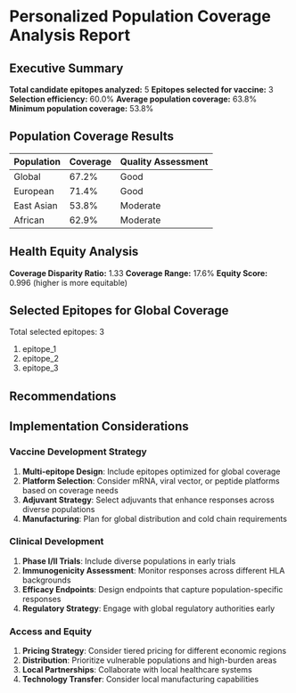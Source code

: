 # Personalized Population Coverage Analysis Report

## Executive Summary

**Total candidate epitopes analyzed:** 5
**Epitopes selected for vaccine:** 3
**Selection efficiency:** 60.0%
**Average population coverage:** 63.8%
**Minimum population coverage:** 53.8%

## Population Coverage Results

| Population | Coverage | Quality Assessment |
|------------|----------|-------------------|
| Global | 67.2% | Good |
| European | 71.4% | Good |
| East Asian | 53.8% | Moderate |
| African | 62.9% | Moderate |

## Health Equity Analysis

**Coverage Disparity Ratio:** 1.33
**Coverage Range:** 17.6%
**Equity Score:** 0.996 (higher is more equitable)

## Selected Epitopes for Global Coverage

Total selected epitopes: 3

1. epitope_1
2. epitope_2
3. epitope_3

## Recommendations

## Implementation Considerations

### Vaccine Development Strategy
1. **Multi-epitope Design**: Include epitopes optimized for global coverage
2. **Platform Selection**: Consider mRNA, viral vector, or peptide platforms based on coverage needs
3. **Adjuvant Strategy**: Select adjuvants that enhance responses across diverse populations
4. **Manufacturing**: Plan for global distribution and cold chain requirements

### Clinical Development
1. **Phase I/II Trials**: Include diverse populations in early trials
2. **Immunogenicity Assessment**: Monitor responses across different HLA backgrounds
3. **Efficacy Endpoints**: Design endpoints that capture population-specific responses
4. **Regulatory Strategy**: Engage with global regulatory authorities early

### Access and Equity
1. **Pricing Strategy**: Consider tiered pricing for different economic regions
2. **Distribution**: Prioritize vulnerable populations and high-burden areas
3. **Local Partnerships**: Collaborate with local healthcare systems
4. **Technology Transfer**: Consider local manufacturing capabilities
